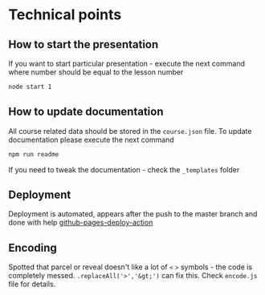 # Technical points

## How to start the presentation

If you want to start particular presentation - execute the next command where number should be equal to the lesson number

```cmd
node start 1
```

## How to update documentation

All course related data should be stored in the `course.json` file. To update documentation please execute the next command

```cmd
npm run readme
```

If you need to tweak the documentation - check the `_templates` folder

## Deployment

Deployment is automated, appears after the push to the master branch and done with help [github-pages-deploy-action](https://github.com/JamesIves/github-pages-deploy-action)

## Encoding

Spotted that parcel or reveal doesn't like a lot of `<` `>` symbols - the code is completely messed. `.replaceAll('>','&gt;')` can fix this. Check `encode.js` file for details.
